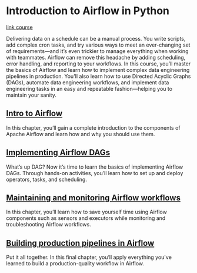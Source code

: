 # Introduction to Airflow in Python

[link course](https://app.datacamp.com/learn/courses/introduction-to-airflow-in-python)

Delivering data on a schedule can be a manual process. You write scripts, add complex cron tasks, and try various ways to meet an ever-changing set of requirements—and it’s even trickier to manage everything when working with teammates. Airflow can remove this headache by adding scheduling, error handling, and reporting to your workflows. In this course, you’ll master the basics of Airflow and learn how to implement complex data engineering pipelines in production. You'll also learn how to use Directed Acyclic Graphs (DAGs), automate data engineering workflows, and implement data engineering tasks in an easy and repeatable fashion—helping you to maintain your sanity. 


## [Intro to Airflow](./01_intro_to_airflow/)

In this chapter, you’ll gain a complete introduction to the components of Apache Airflow and learn how and why you should use them.

## [Implementing Airflow DAGs](./02_implementing_airflow_dags/)

What’s up DAG? Now it’s time to learn the basics of implementing Airflow DAGs. Through hands-on activities, you’ll learn how to set up and deploy operators, tasks, and scheduling. 

## [Maintaining and monitoring Airflow workflows](./03_maintaining_and_monitoring_airflow_workflows/)

In this chapter, you’ll learn how to save yourself time using Airflow components such as sensors and executors while monitoring and troubleshooting Airflow workflows. 

## [Building production pipelines in Airflow](./04_building_production_pipelines_in_airflow/)

Put it all together. In this final chapter, you’ll apply everything you've learned to build a production-quality workflow in Airflow. 